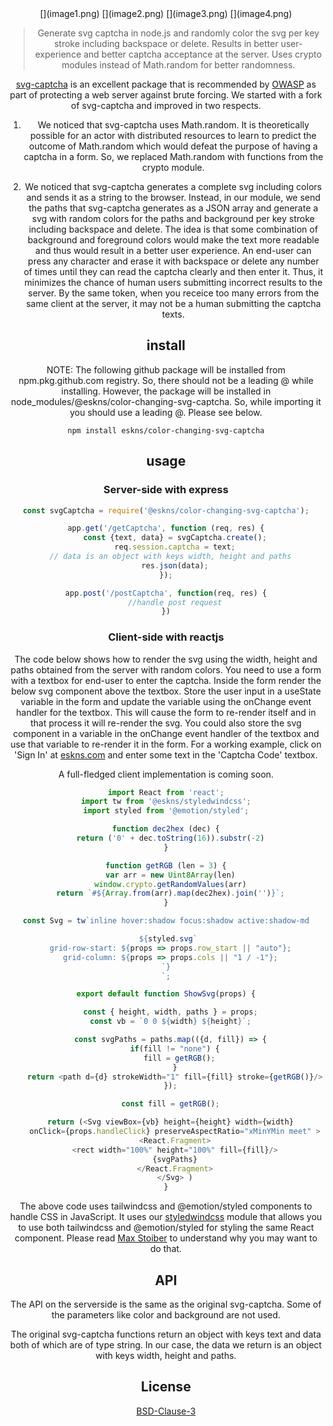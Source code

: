 <div align="center">
[](image1.png)
[](image2.png)
[](image3.png)
[](image4.png)

> Generate svg captcha in node.js and randomly color the svg per key stroke including backspace or delete.
> Results in better user-experience and better captcha acceptance at the server.
> Uses crypto modules instead of Math.random for better randomness.

[svg-captcha](https://github.com/produck/svg-captcha) is an excellent package that is recommended by [OWASP](https://cheatsheetseries.owasp.org/cheatsheets/Nodejs_Security_Cheat_Sheet.html#take-precautions-against-brute-forcing) 
as part of protecting a web server against brute forcing. We started with a fork of svg-captcha and improved in two respects.

1. We noticed that svg-captcha uses Math.random. It is theoretically possible for an actor 
with distributed resources to learn to predict the outcome of Math.random which would defeat 
the purpose of having a captcha in a form. So, we replaced Math.random with functions from the crypto module.

2. We noticed that svg-captcha generates a complete svg including colors and sends it as a string to the browser. Instead, 
in our module, we send the paths that svg-captcha generates as a JSON array and generate a svg with random colors for the paths and background 
per key stroke including backspace and delete. The idea is that some combination of background and foreground colors would 
make the text more readable and thus would result in a better user experience. An end-user can press any character 
and erase it with backspace or delete any number of times until they can read the captcha clearly and then enter it.
Thus, it minimizes the chance of human users submitting incorrect results to the server. By the same token, when you 
receice too many errors from the same client at the server, it may not be a human submitting the captcha texts.

## install

NOTE: The following github package will be installed from npm.pkg.github.com registry. So, there should not be a leading @ while installing. 
However, the package will be installed in node_modules/@eskns/color-changing-svg-captcha. 
So, while importing it you should use a leading @. Please see below. 

```
npm install eskns/color-changing-svg-captcha
```

## usage

### Server-side with express
```Javascript
const svgCaptcha = require('@eskns/color-changing-svg-captcha');

app.get('/getCaptcha', function (req, res) {
	const {text, data} = svgCaptcha.create();
	req.session.captcha = text;
	// data is an object with keys width, height and paths	
    res.json(data);
});

app.post('/postCaptcha', function(req, res) {
	//handle post request
})
```
### Client-side with reactjs

The code below shows how to render the svg using the width, height and paths obtained from the server with random colors.
You need to use a form with a textbox for end-user to enter the captcha. Inside the form render the below svg component above the textbox.
Store the user input in a useState variable in the form and update the variable using the onChange event handler for the textbox.
This will cause the form to re-render itself and in that process it will re-render the svg. You could also store the svg component 
in a variable in the onChange event handler of the textbox and use that variable to re-render it in the form. 
For a working example, click on 'Sign In' at [eskns.com](https://eskns.com) and enter some text in the 'Captcha Code' textbox.

A full-fledged client implementation is coming soon.

``` Javascript
import React from 'react';
import tw from '@eskns/styledwindcss';
import styled from '@emotion/styled';

function dec2hex (dec) {
  return ('0' + dec.toString(16)).substr(-2)
}

function getRGB (len = 3) {
  var arr = new Uint8Array(len)
  window.crypto.getRandomValues(arr)
  return `#${Array.from(arr).map(dec2hex).join('')}`;
}

const Svg = tw`inline hover:shadow focus:shadow active:shadow-md

 ${styled.svg`
  grid-row-start: ${props => props.row_start || "auto"};
  grid-column: ${props => props.cols || "1 / -1"};
`}
`;

export default function ShowSvg(props) {

  const { height, width, paths } = props;
  const vb = `0 0 ${width} ${height}`;

  const svgPaths = paths.map(({d, fill}) => {
    if(fill != "none") {
      fill = getRGB();
    }
    return <path d={d} strokeWidth="1" fill={fill} stroke={getRGB()}/>
  });

  const fill = getRGB();

  return (<Svg viewBox={vb} height={height} width={width}
    onClick={props.handleClick} preserveAspectRatio="xMinYMin meet" >
    <React.Fragment>
    <rect width="100%" height="100%" fill={fill}/>
    {svgPaths}
    </React.Fragment>
    </Svg> )
}

```

The above code uses tailwindcss and @emotion/styled components to handle CSS in JavaScript. It uses our [styledwindcss](https://github.com/eskns/styledwindcss)
module that allows you to use both tailwindcss and @emotion/styled for styling the same React component. Please read [Max Stoiber](https://mxstbr.com/thoughts/tailwind) to understand why you may want to do that.

## API

The API on the serverside is the same as the original svg-captcha. Some of the parameters like color and background are not used. 

The original svg-captcha functions return an object with keys text and data both of which are of type string. In our case, the data
we return is an object with keys width, height and paths.

## License
[BSD-Clause-3](LICENSE.md)
